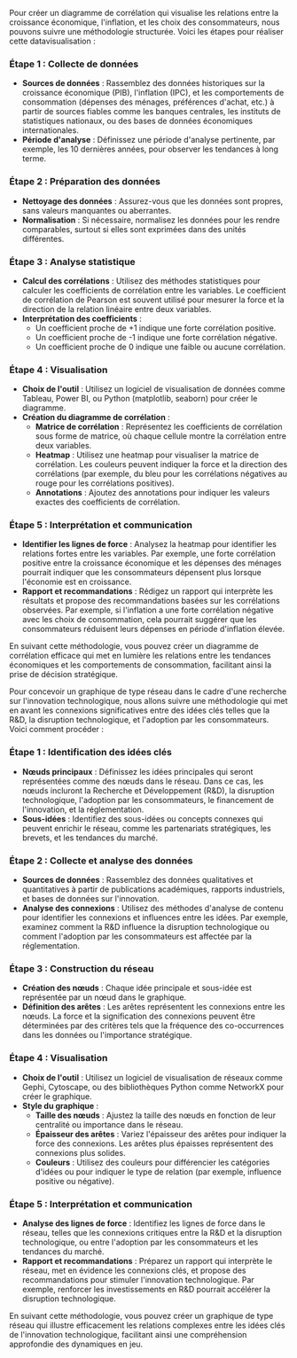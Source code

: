 Pour créer un diagramme de corrélation qui visualise les relations entre la croissance économique, l'inflation, et les choix des consommateurs, nous pouvons suivre une méthodologie structurée. Voici les étapes pour réaliser cette datavisualisation :

### Étape 1 : Collecte de données
- **Sources de données** : Rassemblez des données historiques sur la croissance économique (PIB), l'inflation (IPC), et les comportements de consommation (dépenses des ménages, préférences d'achat, etc.) à partir de sources fiables comme les banques centrales, les instituts de statistiques nationaux, ou des bases de données économiques internationales.
- **Période d'analyse** : Définissez une période d'analyse pertinente, par exemple, les 10 dernières années, pour observer les tendances à long terme.

### Étape 2 : Préparation des données
- **Nettoyage des données** : Assurez-vous que les données sont propres, sans valeurs manquantes ou aberrantes.
- **Normalisation** : Si nécessaire, normalisez les données pour les rendre comparables, surtout si elles sont exprimées dans des unités différentes.

### Étape 3 : Analyse statistique
- **Calcul des corrélations** : Utilisez des méthodes statistiques pour calculer les coefficients de corrélation entre les variables. Le coefficient de corrélation de Pearson est souvent utilisé pour mesurer la force et la direction de la relation linéaire entre deux variables.
- **Interprétation des coefficients** : 
  - Un coefficient proche de +1 indique une forte corrélation positive.
  - Un coefficient proche de -1 indique une forte corrélation négative.
  - Un coefficient proche de 0 indique une faible ou aucune corrélation.

### Étape 4 : Visualisation
- **Choix de l'outil** : Utilisez un logiciel de visualisation de données comme Tableau, Power BI, ou Python (matplotlib, seaborn) pour créer le diagramme.
- **Création du diagramme de corrélation** :
  - **Matrice de corrélation** : Représentez les coefficients de corrélation sous forme de matrice, où chaque cellule montre la corrélation entre deux variables.
  - **Heatmap** : Utilisez une heatmap pour visualiser la matrice de corrélation. Les couleurs peuvent indiquer la force et la direction des corrélations (par exemple, du bleu pour les corrélations négatives au rouge pour les corrélations positives).
  - **Annotations** : Ajoutez des annotations pour indiquer les valeurs exactes des coefficients de corrélation.

### Étape 5 : Interprétation et communication
- **Identifier les lignes de force** : Analysez la heatmap pour identifier les relations fortes entre les variables. Par exemple, une forte corrélation positive entre la croissance économique et les dépenses des ménages pourrait indiquer que les consommateurs dépensent plus lorsque l'économie est en croissance.
- **Rapport et recommandations** : Rédigez un rapport qui interprète les résultats et propose des recommandations basées sur les corrélations observées. Par exemple, si l'inflation a une forte corrélation négative avec les choix de consommation, cela pourrait suggérer que les consommateurs réduisent leurs dépenses en période d'inflation élevée.

En suivant cette méthodologie, vous pouvez créer un diagramme de corrélation efficace qui met en lumière les relations entre les tendances économiques et les comportements de consommation, facilitant ainsi la prise de décision stratégique.

Pour concevoir un graphique de type réseau dans le cadre d'une recherche sur l'innovation technologique, nous allons suivre une méthodologie qui met en avant les connexions significatives entre des idées clés telles que la R&D, la disruption technologique, et l'adoption par les consommateurs. Voici comment procéder :






### Étape 1 : Identification des idées clés
- **Nœuds principaux** : Définissez les idées principales qui seront représentées comme des nœuds dans le réseau. Dans ce cas, les nœuds incluront la Recherche et Développement (R&D), la disruption technologique, l'adoption par les consommateurs, le financement de l'innovation, et la réglementation.
- **Sous-idées** : Identifiez des sous-idées ou concepts connexes qui peuvent enrichir le réseau, comme les partenariats stratégiques, les brevets, et les tendances du marché.

### Étape 2 : Collecte et analyse des données
- **Sources de données** : Rassemblez des données qualitatives et quantitatives à partir de publications académiques, rapports industriels, et bases de données sur l'innovation.
- **Analyse des connexions** : Utilisez des méthodes d'analyse de contenu pour identifier les connexions et influences entre les idées. Par exemple, examinez comment la R&D influence la disruption technologique ou comment l'adoption par les consommateurs est affectée par la réglementation.

### Étape 3 : Construction du réseau
- **Création des nœuds** : Chaque idée principale et sous-idée est représentée par un nœud dans le graphique.
- **Définition des arêtes** : Les arêtes représentent les connexions entre les nœuds. La force et la signification des connexions peuvent être déterminées par des critères tels que la fréquence des co-occurrences dans les données ou l'importance stratégique.

### Étape 4 : Visualisation
- **Choix de l'outil** : Utilisez un logiciel de visualisation de réseaux comme Gephi, Cytoscape, ou des bibliothèques Python comme NetworkX pour créer le graphique.
- **Style du graphique** :
  - **Taille des nœuds** : Ajustez la taille des nœuds en fonction de leur centralité ou importance dans le réseau.
  - **Épaisseur des arêtes** : Variez l'épaisseur des arêtes pour indiquer la force des connexions. Les arêtes plus épaisses représentent des connexions plus solides.
  - **Couleurs** : Utilisez des couleurs pour différencier les catégories d'idées ou pour indiquer le type de relation (par exemple, influence positive ou négative).

### Étape 5 : Interprétation et communication
- **Analyse des lignes de force** : Identifiez les lignes de force dans le réseau, telles que les connexions critiques entre la R&D et la disruption technologique, ou entre l'adoption par les consommateurs et les tendances du marché.
- **Rapport et recommandations** : Préparez un rapport qui interprète le réseau, met en évidence les connexions clés, et propose des recommandations pour stimuler l'innovation technologique. Par exemple, renforcer les investissements en R&D pourrait accélérer la disruption technologique.

En suivant cette méthodologie, vous pouvez créer un graphique de type réseau qui illustre efficacement les relations complexes entre les idées clés de l'innovation technologique, facilitant ainsi une compréhension approfondie des dynamiques en jeu.

